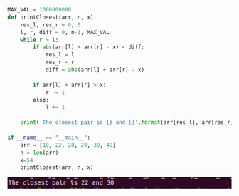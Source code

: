 ```python
MAX_VAL = 1000000000
def printClosest(arr, n, x): 
	res_l, res_r = 0, 0
	l, r, diff = 0, n-1, MAX_VAL 
	while r > l: 
		if abs(arr[l] + arr[r] - x) < diff: 
			res_l = l 
			res_r = r 
			diff = abs(arr[l] + arr[r] - x) 
	
		if arr[l] + arr[r] > x: 
			r -= 1
		else: 
			l += 1
		
	print('The closest pair is {} and {}'.format(arr[res_l], arr[res_r])) 

if __name__ == "__main__": 
	arr = [10, 22, 28, 29, 30, 40] 
	n = len(arr) 
	x=54
	printClosest(arr, n, x) 
```

![](https://github.com/VartikaChaudhary/Python-Data-Structure-Codes/blob/main/NCX.png)
